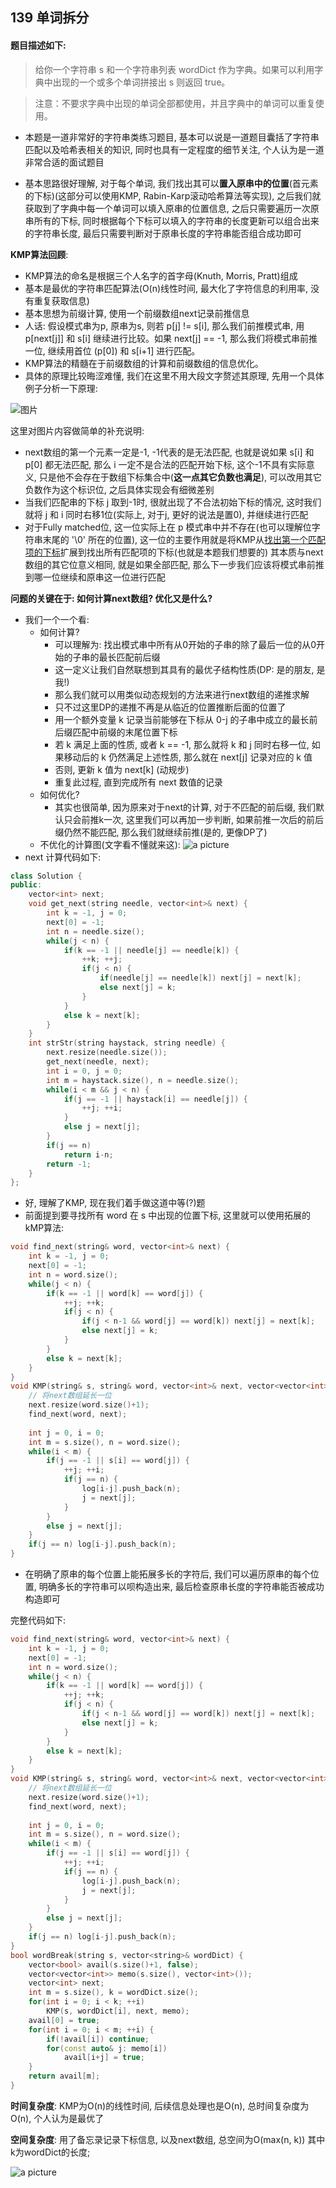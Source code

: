 ## 139 单词拆分
#### 题目描述如下:
> 给你一个字符串 s 和一个字符串列表 wordDict 作为字典。如果可以利用字典中出现的一个或多个单词拼接出 s 则返回 true。

> 注意：不要求字典中出现的单词全部都使用，并且字典中的单词可以重复使用。

- 本题是一道非常好的字符串类练习题目, 基本可以说是一道题目囊括了字符串匹配以及哈希表相关的知识, 同时也具有一定程度的细节关注, 个人认为是一道非常合适的面试题目

- 基本思路很好理解, 对于每个单词, 我们找出其可以**置入原串中的位置**(首元素的下标)(这部分可以使用KMP, Rabin-Karp滚动哈希算法等实现), 之后我们就获取到了字典中每一个单词可以填入原串的位置信息, 之后只需要遍历一次原串所有的下标, 同时根据每个下标可以填入的字符串的长度更新可以组合出来的字符串长度, 最后只需要判断对于原串长度的字符串能否组合成功即可

**KMP算法回顾**:
    
- KMP算法的命名是根据三个人名字的首字母(Knuth, Morris, Pratt)组成
- 基本是最优的字符串匹配算法(O(n)线性时间, 最大化了字符信息的利用率, 没有重复获取信息)
- 基本思想为前缀计算, 使用一个前缀数组next记录前推信息
- 人话: 假设模式串为p, 原串为s, 则若 p[j] != s[i], 那么我们前推模式串, 用 p[next[j]] 和 s[i] 继续进行比较。如果 next[j] == -1, 那么我们将模式串前推一位, 继续用首位 (p[0]) 和 s[i+1] 进行匹配。
- KMP算法的精髓在于前缀数组的计算和前缀数组的信息优化。 
- 具体的原理比较晦涩难懂, 我们在这里不用大段文字赘述其原理, 先用一个具体例子分析一下原理:

![图片](https://github.com/Renegade-3863/Hotaru_at_Leetcode/blob/main/Pictures/question_139.jpg)

这里对图片内容做简单的补充说明:
- next数组的第一个元素一定是-1, -1代表的是无法匹配, 也就是说如果 s[i] 和 p[0] 都无法匹配, 那么 i 一定不是合法的匹配开始下标, 这个-1不具有实际意义, 只是他不会存在于数组下标集合中(**这一点其它负数也满足**), 可以改用其它负数作为这个标识位, 之后具体实现会有细微差别
- 当我们匹配串的下标 j 取到-1时, 很就出现了不合法初始下标的情况, 这时我们就将 j 和 i 同时右移1位(实际上, 对于j, 更好的说法是置0), 并继续进行匹配
- 对于Fully matched位, 这一位实际上在 p 模式串中并不存在(也可以理解位字符串末尾的 '\0' 所在的位置), 这一位的主要作用就是将KMP从[找出第一个匹配项的下标](https://leetcode.cn/problems/find-the-index-of-the-first-occurrence-in-a-string/description/)扩展到找出所有匹配项的下标(也就是本题我们想要的)
其本质与next数组的其它位意义相同, 就是如果全部匹配, 那么下一步我们应该将模式串前推到哪一位继续和原串这一位进行匹配

**问题的关键在于: 如何计算next数组? 优化又是什么?**   
- 我们一个一个看:
    - 如何计算?
        - 可以理解为: 找出模式串中所有从0开始的子串的除了最后一位的从0开始的子串的最长匹配前后缀
        - 这一定义让我们自然联想到其具有的最优子结构性质(DP: 是的朋友, 是我!)
        - 那么我们就可以用类似动态规划的方法来进行next数组的递推求解
        - 只不过这里DP的递推不再是从临近的位置推断后面的位置了
        - 用一个额外变量 k 记录当前能够在下标从 0-j 的子串中成立的最长前后缀匹配中前缀的末尾位置下标
        - 若 k 满足上面的性质, 或者 k == -1, 那么就将 k 和 j 同时右移一位, 如果移动后的 k 仍然满足上述性质, 那么就在 next[j] 记录对应的 k 值
        - 否则, 更新 k 值为 next[k] (动规步)
        - 重复此过程, 直到完成所有 next 数值的记录
    - 如何优化?
        - 其实也很简单, 因为原来对于next的计算, 对于不匹配的前后缀, 我们默认只会前推k一次, 这里我们可以再加一步判断, 如果前推一次后的前后缀仍然不能匹配, 那么我们就继续前推(是的, 更像DP了)
    - 不优化的计算图(文字看不懂就来这):
    ![a picture](https://github.com/Renegade-3863/Hotaru_at_Leetcode/blob/main/Pictures/question_139_next.png)
- next 计算代码如下:
``` C++
class Solution {
public:
    vector<int> next;
    void get_next(string needle, vector<int>& next) {
        int k = -1, j = 0;
        next[0] = -1;
        int n = needle.size();
        while(j < n) {
            if(k == -1 || needle[j] == needle[k]) {
                ++k; ++j;
                if(j < n) {
                    if(needle[j] == needle[k]) next[j] = next[k];
                    else next[j] = k;
                }
            }
            else k = next[k];
        }
    }
    int strStr(string haystack, string needle) {
        next.resize(needle.size());
        get_next(needle, next);
        int i = 0, j = 0;
        int m = haystack.size(), n = needle.size();
        while(i < m && j < n) {
            if(j == -1 || haystack[i] == needle[j]) {
                ++j; ++i;
            }
            else j = next[j];
        }
        if(j == n)
            return i-n;
        return -1;
    }
};
```
- 好, 理解了KMP, 现在我们着手做这道中等(?)题
- 前面提到要寻找所有 word 在 s 中出现的位置下标, 这里就可以使用拓展的kMP算法:

```C++
void find_next(string& word, vector<int>& next) {
    int k = -1, j = 0;
    next[0] = -1;
    int n = word.size();
    while(j < n) {
        if(k == -1 || word[k] == word[j]) {
            ++j; ++k;
            if(j < n) {
                if(j < n-1 && word[j] == word[k]) next[j] = next[k];
                else next[j] = k;
            }
        }
        else k = next[k];
    }
}
void KMP(string& s, string& word, vector<int>& next, vector<vector<int>>& log) {
    // 将next数组延长一位
    next.resize(word.size()+1);
    find_next(word, next);
        
    int j = 0, i = 0;
    int m = s.size(), n = word.size();
    while(i < m) {
        if(j == -1 || s[i] == word[j]) {
            ++j; ++i;
            if(j == n) {
                log[i-j].push_back(n);
                j = next[j];
            } 
        }
        else j = next[j];
    }
    if(j == n) log[i-j].push_back(n);
}  
```

- 在明确了原串的每个位置上能拓展多长的字符后, 我们可以遍历原串的每个位置, 明确多长的字符串可以呗构造出来, 最后检查原串长度的字符串能否被成功构造即可

完整代码如下:
```C++
void find_next(string& word, vector<int>& next) {
    int k = -1, j = 0;
    next[0] = -1;
    int n = word.size();
    while(j < n) {
        if(k == -1 || word[k] == word[j]) {
            ++j; ++k;
            if(j < n) {
                if(j < n-1 && word[j] == word[k]) next[j] = next[k];
                else next[j] = k;
            }
        }
        else k = next[k];
    }
}
void KMP(string& s, string& word, vector<int>& next, vector<vector<int>>& log) {
    // 将next数组延长一位
    next.resize(word.size()+1);
    find_next(word, next);
        
    int j = 0, i = 0;
    int m = s.size(), n = word.size();
    while(i < m) {
        if(j == -1 || s[i] == word[j]) {
            ++j; ++i;
            if(j == n) {
                log[i-j].push_back(n);
                j = next[j];
            } 
        }
        else j = next[j];
    }
    if(j == n) log[i-j].push_back(n);
}  
bool wordBreak(string s, vector<string>& wordDict) {
    vector<bool> avail(s.size()+1, false);
    vector<vector<int>> memo(s.size(), vector<int>());
    vector<int> next;
    int m = s.size(), k = wordDict.size();
    for(int i = 0; i < k; ++i) 
        KMP(s, wordDict[i], next, memo);
    avail[0] = true;
    for(int i = 0; i < m; ++i) {
        if(!avail[i]) continue;
        for(const auto& j: memo[i])
            avail[i+j] = true;
    }
    return avail[m];
}
```
**时间复杂度**: KMP为O(n)的线性时间, 后续信息处理也是O(n), 总时间复杂度为O(n), 个人认为是最优了

**空间复杂度**: 用了备忘录记录下标信息, 以及next数组, 总空间为O(max(n, k)) 其中k为wordDict的长度;

![a picture]()